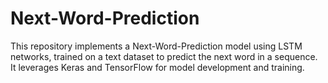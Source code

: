 # Next-Word-Prediction
This repository implements a Next-Word-Prediction model using LSTM networks, trained on a text dataset to predict the next word in a sequence. It leverages Keras and TensorFlow for model development and training.
